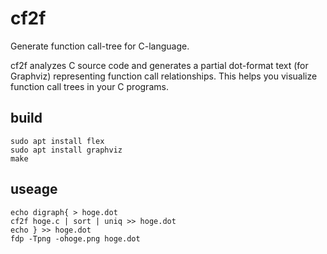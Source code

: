 # cf2f
Generate function call-tree for C-language.

cf2f analyzes C source code and generates a partial dot-format text (for Graphviz) representing function call relationships.
This helps you visualize function call trees in your C programs.

## build
```
sudo apt install flex
sudo apt install graphviz
make
```

## useage

```
echo digraph{ > hoge.dot
cf2f hoge.c | sort | uniq >> hoge.dot
echo } >> hoge.dot
fdp -Tpng -ohoge.png hoge.dot
```

